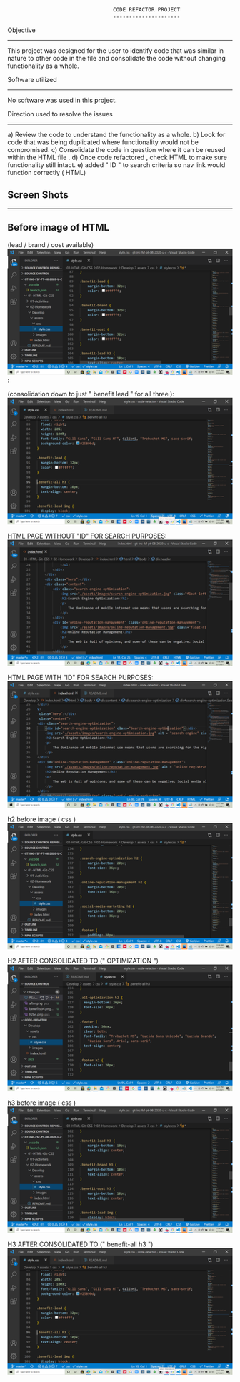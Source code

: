                                      CODE REFACTOR PROJECT
                                     ---------------------

Objective

---

This project was designed for the user to identify code that was similar in nature to other code in the file and consolidate the code without changing functionality as a whole.

Software utilized

---

No software was used in this project.

Direction used to resolve the issues

---

a) Review the code to understand the functionality as a whole.
b) Look for code that was being duplicated where functionality would not be compromised.
c) Consolidate the code in question where it can be reused within the HTML file .
d) Once code refactored , check HTML to make sure functionality still intact.
e) added " ID " to search criteria so nav link would function correctly ( HTML)

## Screen Shots

---

## Before image of HTML

(lead / brand / cost available)
![](pics\benefitsb4.png):

(consolidation down to just " benefit lead " for all three ):
![](pics\benefitsafter.png)

HTML PAGE WITHOUT "ID" FOR SEARCH PURPOSES:
![](pics\nolink.png)

HTML PAGE WITH "ID" FOR SEARCH PURPOSES:
![](pics\link.png)

h2 before image ( css )
![](pics\h2b4.png)

H2 AFTER CONSOLIDATED TO (" OPTIMIZATION ")
![](pics\h2after.png)

h3 before image ( css )
![](pics\h3b4.png)

H3 AFTER CONSOLIDATED TO (" benefit-all h3 ")
![](pics\h3after.png)
